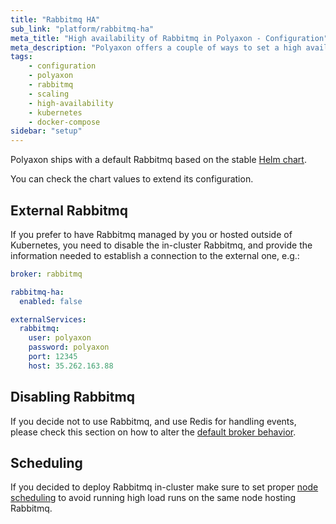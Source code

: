 ```yaml
---
title: "Rabbitmq HA"
sub_link: "platform/rabbitmq-ha"
meta_title: "High availability of Rabbitmq in Polyaxon - Configuration"
meta_description: "Polyaxon offers a couple of ways to set a high available Rabbitmq."
tags:
    - configuration
    - polyaxon
    - rabbitmq
    - scaling
    - high-availability
    - kubernetes
    - docker-compose
sidebar: "setup"
---
```


Polyaxon ships with a default Rabbitmq based on the stable [Helm chart](https://github.com/helm/charts/tree/master/stable/rabbitmq-ha).

You can check the chart values to extend its configuration.

## External Rabbitmq

If you prefer to have Rabbitmq managed by you or hosted outside of Kubernetes,
you need to disable the in-cluster Rabbitmq, and provide the information needed to establish a connection to the external one, e.g.:


```yaml
broker: rabbitmq

rabbitmq-ha:
  enabled: false

externalServices:
  rabbitmq:
    user: polyaxon
    password: polyaxon
    port: 12345
    host: 35.262.163.88
```

## Disabling Rabbitmq

If you decide not to use Rabbitmq, and use Redis for handling events, please check this section on how to alter the [default broker behavior](/docs/setup/platform/broker/).

## Scheduling

If you decided to deploy Rabbitmq in-cluster make sure to set proper [node scheduling](/docs/setup/platform/common-reference/#node-and-deployment-manipulation)
to avoid running high load runs on the same node hosting Rabbitmq.
